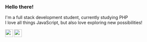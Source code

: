 ### Hello there!
I'm a full stack development student, currently studying PHP\
I love all things JavaScript, but also love exploring new possibilities!

<a href="https://www.linkedin.com/in/juliana-am%C3%A9rico-11906673/"><img style="width: 25px" src="https://cdn.worldvectorlogo.com/logos/linkedin-icon-2.svg"></a> <a href="https://www.instagram.com/julianaamerico"><img style="width: 25px" src="https://cdn.worldvectorlogo.com/logos/instagram-2-1.svg"></a>
